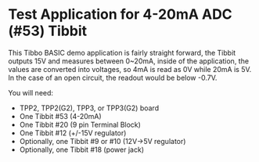 # Test Application for 4-20mA ADC (#53) Tibbit

This Tibbo BASIC demo application is fairly straight forward, the Tibbit outputs 15V and measures between 0~20mA, inside of the application, the values are converted into voltages, so 4mA is read as 0V while 20mA is 5V. In the case of an open circuit, the readout would be below -0.7V.

You will need:

- TPP2, TPP2(G2), TPP3, or TPP3(G2) board
- One Tibbit #53 (4-20mA)
- One Tibbit #20 (9 pin Terminal Block)
- One Tibbit #12 (+/-15V regulator)
- Optionally, one Tibbit #9 or #10 (12V->5V regulator)
- Optionally, one Tibbit #18 (power jack)
